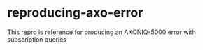 # reproducing-axo-error
This repro is reference for producing an AXONIQ-5000 error with subscription queries
